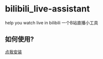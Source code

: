 # bilibili_live-assistant
help you watch live in bilibili 一个B站直播小工具
## 如何使用?
<a href="baidu.com">点我安装</a>
